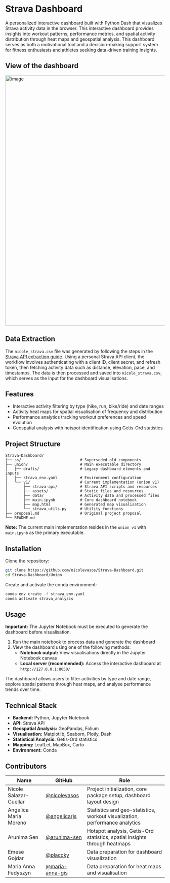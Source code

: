 # Strava Dashboard

A personalized interactive dashboard built with Python Dash that visualizes Strava activity data in the browser. This interactive dashboard provides insights into workout patterns, performance metrics, and spatial activity distribution through heat maps and geospatial analysis.
This dashboard serves as both a motivational tool and a decision-making support system for fitness enthusiasts and athletes seeking data-driven training insights.

## View of the dashboard
<img width="1600" height="788" alt="image" src="https://github.com/nicolevasos/Strava-Dashboard/blob/main/union/v1/assets/dashboard_view.png" />

## Data Extraction

The `nicole_strava.csv` file was generated by following the steps in the [Strava API extraction guide](https://github.com/Cloudy17g35/strava-api). Using a personal Strava API client, the workflow involves authenticating with a client ID, client secret, and refresh token, then fetching activity data such as distance, elevation, pace, and timestamps. The data is then processed and saved into `nicole_strava.csv`, which serves as the input for the dashboard visualisations.

## Features

- Interactive activity filtering by type (hike, run, bike/ride) and date ranges
- Activity heat maps for spatial visualisation of frequency and distribution
- Performance analytics tracking workout preferences and speed evolution
- Geospatial analysis with hotspot identification using Getis-Ord statistics

## Project Structure

```
Strava-Dashboard/
├── ss/                          # Superseded old components
├── union/                       # Main executable directory
│   ├── drafts/                  # Legacy dashboard elements and inputs
│   ├── strava_env.yaml          # Environment configuration
│   └── v1/                      # Current implementation (union v1)
│       ├── strava-api/          # Strava API scripts and resources
│       ├── assets/              # Static files and resources
│       ├── data/                # Activity data and processed files
│       ├── main.ipynb           # Core dashboard notebook
│       ├── map.html             # Generated map visualisation
│       └── strava_utils.py      # Utility functions
├── proposal.md                  # Original project proposal
└── README.md
```

**Note:** The current main implementation resides in the `union v1` with `main.ipynb` as the primary executable.

## Installation

Clone the repository:
```bash
git clone https://github.com/nicolevasos/Strava-Dashboard.git
cd Strava-Dashboard/Union
```

Create and activate the conda environment:
```bash
conda env create -f strava_env.yaml
conda activate strava_analysis
```

## Usage

**Important:** The Jupyter Notebook must be executed to generate the dashboard before visualisation.

1. Run the main notebook to process data and generate the dashboard
2. View the dashboard using one of the following methods:
   - **Notebook output:** View visualisations directly in the Jupyter Notebook canvas
   - **Local server (recommended):** Access the interactive dashboard at `http://127.0.0.1:8050/`

The dashboard allows users to filter activities by type and date range, explore spatial patterns through heat maps, and analyse performance trends over time.

## Technical Stack

- **Backend:** Python, Jupyter Notebook
- **API:** Strava API
- **Geospatial Analysis:** GeoPandas, Folium
- **Visualisation:** Matplotlib, Seaborn, Plotly, Dash
- **Statistical Analysis:** Getis-Ord statistics
- **Mapping:** LeafLet, MapBox, Carto
- **Environment:** Conda

## Contributors

| Name | GitHub | Role |
|------|--------|------|
| Nicole Salazar-Cuellar | [@nicolevasos](https://github.com/nicolevasos) | Project initialization, core package setup, dashboard layout design |
| Angelica Maria Moreno | [@angelicarjs](https://github.com/Angelicarjs) | Statistics and geo-statistics, workout visualization, performance analytics |
| Arunima Sen | [@arunima-sen](https://github.com/arunima-sen) | Hotspot analysis, Getis-Ord statistics, spatial insights through heatmaps |
| Emese Gojdar | [@placcky](https://github.com/placcky) | Data preparation for dashboard visualization |
| Maria Anna Fedyszyn | [@maria-anna-gis](https://github.com/maria-anna-gis) | Data preparation for heat maps and visualisation |
